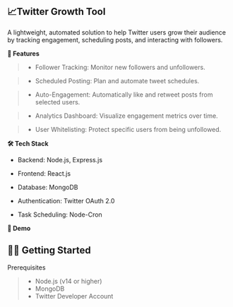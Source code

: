 <h2>📈Twitter Growth Tool</h2>
A lightweight, automated solution to help Twitter users grow their audience by tracking engagement, scheduling posts, and interacting with followers.



**🚀 Features**
>- Follower Tracking: Monitor new followers and unfollowers.

>- Scheduled Posting: Plan and automate tweet schedules.

>- Auto-Engagement: Automatically like and retweet posts from selected users.

>- Analytics Dashboard: Visualize engagement metrics over time.

>- User Whitelisting: Protect specific users from being unfollowed.



**🛠️ Tech Stack**
- Backend: Node.js, Express.js

- Frontend: React.js

- Database: MongoDB

- Authentication: Twitter OAuth 2.0

- Task Scheduling: Node-Cron

**📸 Demo**

<h2>🧑‍💻 Getting Started</h2>
Prerequisites

> - Node.js (v14 or higher)
> - MongoDB
> - Twitter Developer Account
